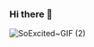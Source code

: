 ### Hi there 👋

![SoExcited~GIF (2)](https://github.com/red352/red352/assets/54206379/710eebe4-07e5-40ab-96af-ed46755a2063)


<!--
**red352/red352** is a ✨ _special_ ✨ repository because its `README.md` (this file) appears on your GitHub profile.

Here are some ideas to get you started:

- 🔭 I’m currently working on ...
- 🌱 I’m currently learning ...
- 👯 I’m looking to collaborate on ...
- 🤔 I’m looking for help with ...
- 💬 Ask me about ...
- 📫 How to reach me: ...
- 😄 Pronouns: ...
- ⚡ Fun fact: ...
-->
